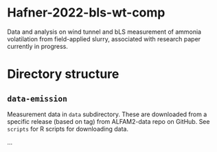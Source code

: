 # Hafner-2022-bls-wt-comp
Data and analysis on wind tunnel and bLS measurement of ammonia volatilation from field-applied slurry, associated with research paper currently in progress.

# Directory structure

## `data-emission`
Measurement data in `data` subdirectory.
These are downloaded from a specific release (based on tag) from ALFAM2-data repo on GitHub.
See `scripts` for R scripts for downloading data.


...
